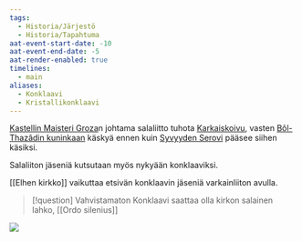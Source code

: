 ```yaml
---
tags:
  - Historia/Järjestö
  - Historia/Tapahtuma
aat-event-start-date: -10
aat-event-end-date: -5
aat-render-enabled: true
timelines:
  - main
aliases:
  - Konklaavi
  - Kristallikonklaavi
---
```

[Kastellin Maisteri Groza](Kastellin%20Maisteri%20Groza.md)n johtama salaliitto tuhota [Karkaiskoivu](Karkaiskoivu.md), vasten [Bôl-Thazâdin kuninkaan](Bôl-Thazâdin%20kuningas) käskyä ennen kuin [Syvyyden Serovi](Shial-Nagheraz.md) pääsee siihen käsiksi.

Salaliiton jäseniä kutsutaan myös  nykyään konklaaviksi.

[[Elhen kirkko]] vaikuttaa etsivän konklaavin jäseniä varkainliiton avulla.

>[!question] Vahvistamaton 
>Konklaavi saattaa olla kirkon salainen lahko, [[Ordo silenius]]



![](https://cdn.midjourney.com/bc57ee0f-69b7-4d22-a7f9-914264a0e69d/0_2.webp)
